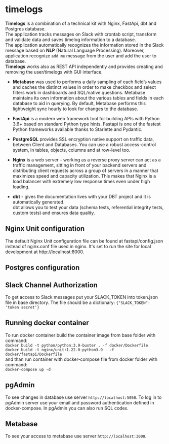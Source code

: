 # timelogs

**Timelogs** is a combination of a technical kit with Nginx, FastApi, dbt and Postgres database.  
The application tracks messages on Slack with crontab script, transform and validate data and saves timelog information to a database.  
The application automatically recognizes the information stored in the Slack message based on **NLP** (Natural Language Processing).
Moreover, application recognize `add me` message from the user and add the user to database.  
**Timelogs** works also as REST API independently and provides creating and removing the user/timelogs with GUI interface.

- **Metabase** was used to performs a daily sampling of each field’s values and caches the distinct values in order to make checkbox and select filters work in dashboards and SQL/native questions.
Metabase maintains its own information about the various tables and fields in each database to aid in querying. By default, Metabase performs this lightweight sync hourly to look for changes to the database.

- **FastApi** is a modern web framework tool for building APIs with Python 3.6+ based on standard Python type hints.
 Fastapi is one of the fastest Python frameworks available thanks to Starlette and Pydantic.

- **PostgreSQL** provides SSL encryption native support on traffic data, between Client and Databases. You can use a robust access-control system, in tables, objects, columns and at row-level too.

- **Nginx** is a web server – working as a reverse proxy server can act as a traffic management, sitting in front of your backend servers and distributing client requests across a group of servers in a manner that maximizes speed and capacity utilization.
This makes that Nginx is a load balancer  with extremely low response times even under high loading.

- **dbt** - gives the documentation lives with your DBT project and it is automatically generated.   
dbt allows you to test your data (schema tests, referential integrity tests, custom tests) and ensures data quality.


## Nginx Unit configuration

The default Nginx Unit configuration file can be found at fastapi/config.json instead of nginx.conf file used in nginx. It's set to run the site for local development at http://localhost:8000.

## Postgres configuration


## Slack Channel Authorization

To get access to Slack messages put your SLACK_TOKEN into token.json file in base directory.
The file should be a dictionary: `{"SLACK_TOKEN": 'token secret'}`

## Running docker container

To run docker container build the container image from base folder with command:   
`docker build -t python/python:3.9-buster . -f docker/Dockerfile`  
`docker build -t nginx/unit:1.22.0-python3.9 . -f docker/fastapi/Dockerfile`  
and than run container with docker-compose file from docker folder with command:  
`docker-compose up -d `

## pgAdmin

To see changes in database use server `http://localhost:5050`. To log in to pgAdmin server use your email and password authentication defined in docker-compose. In pgAdmin you can also run SQL codex.

## Metabase

To see your access to metabase use server `http://localhost:3000`.
